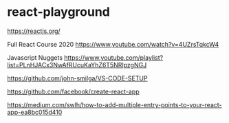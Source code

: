 # react-playground

https://reactjs.org/

Full React Course 2020
https://www.youtube.com/watch?v=4UZrsTqkcW4

Javascript Nuggets
https://www.youtube.com/playlist?list=PLnHJACx3NwAfRUcuKaYhZ6T5NRIpzgNGJ

https://github.com/john-smilga/VS-CODE-SETUP

https://github.com/facebook/create-react-app


https://medium.com/swlh/how-to-add-multiple-entry-points-to-your-react-app-ea8bc015d410